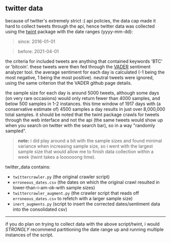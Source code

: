 ## twitter data
because of twitter's extremely strict :( api policies, the data cap made it hard to collect tweets through the api, hence twitter data was collected using the [twint](https://github.com/twintproject/twint/wiki) package with the date ranges (yyyy-mm-dd):
> since: 2016-01-01

> before: 2021-04-01

the criteria for included tweets are anything that contained keywords 'BTC' or 'bitcoin'. these tweets were then fed through the [VADER](https://github.com/cjhutto/vaderSentiment) sentiment analyzer tool. the average sentiment for each day is calculated (-1 being the most negative, 1 being the most positive). neutral tweets were ignored, using the same criterion that the VADER github page details.

the sample size for each day is around 5000 tweets, although some days (on very rare occasions) would only return fewer than 4000 samples, and below 500 samples in 1-2 instances. this time window of 1917 days with (a conservative estimate of) 4500 samples a day results in just over 8,000,000 total samples. it should be noted that the twint package crawls for tweets through the web interface and not the api (the same tweets would show up when you search on twitter with the search bar), so in a way "randomly sampled". 

>**note:** i did play around a bit with the sample sizes and found minimal variance when increasing sample size, so i went with the largest sample size that would allow me to finish data collection within a week (twint takes a loooooong time).

twitter_data contains:
- `twittercrawler.py` (the original crawler script)
- `erroneous_dates.csv` (the dates on which the original crawl resulted in lower-than-i-am-ok-with sample sizes)
- `twittercrawler_augment.py` (the crawler script that reads off `erroneous_dates.csv` to refetch with a larger sample size)
- `inert_augments.py` (script to insert the corrected dates/sentiment data into the consolidated csv)


***

if you do plan on trying to collect data with the above script/twint, i would *STRONGLY* recommend partitioning the date range up and running multiple instances of the script.
